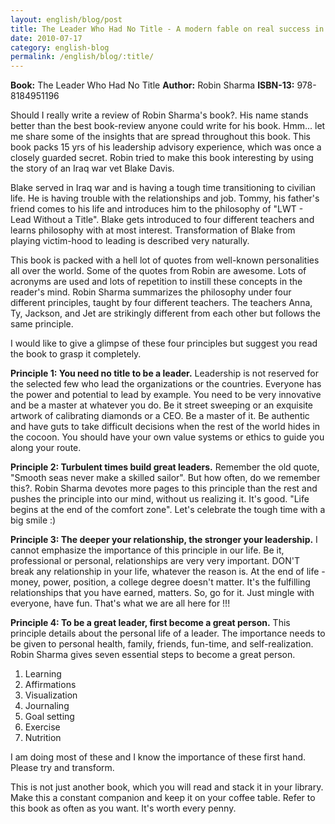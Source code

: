 ```yaml
---
layout: english/blog/post
title: The Leader Who Had No Title - A modern fable on real success in business and in life
date: 2010-07-17
category: english-blog
permalink: /english/blog/:title/
---
```


**Book:** The Leader Who Had No Title
**Author:** Robin Sharma
**ISBN-13:** 978-8184951196

Should I really write a review of Robin Sharma's book?. His name stands better than the best book-review anyone could write for his book. Hmm... let me share some of the insights that are spread throughout this book. This book packs 15 yrs of his leadership advisory experience, which was once a closely guarded secret. Robin tried to make this book interesting by using the story of an Iraq war vet Blake Davis.

Blake served in Iraq war and is having a tough time transitioning to civilian life. He is having trouble with the relationships and job. Tommy, his father's friend comes to his life and introduces him to the philosophy of "LWT - Lead Without a Title". Blake gets introduced to four different teachers and learns philosophy with at most interest. Transformation of Blake from playing victim-hood to leading is described very naturally.

This book is packed with a hell lot of quotes from well-known personalities all over the world. Some of the quotes from Robin are awesome. Lots of acronyms are used and lots of repetition to instill these concepts in the reader's mind. Robin Sharma summarizes the philosophy under four different principles, taught by four different teachers. The teachers Anna, Ty, Jackson, and Jet are strikingly different from each other but follows the same principle.

I would like to give a glimpse of these four principles but suggest you read the book to grasp it completely.

**Principle 1: You need no title to be a leader.**
Leadership is not reserved for the selected few who lead the organizations or the countries. Everyone has the power and potential to lead by example. You need to be very innovative and be a master at whatever you do. Be it street sweeping or an exquisite artwork of calibrating diamonds or a CEO. Be a master of it. Be authentic and have guts to take difficult decisions when the rest of the world hides in the cocoon. You should have your own value systems or ethics to guide you along your route.

**Principle 2: Turbulent times build great leaders.**
Remember the old quote, "Smooth seas never make a skilled sailor". But how often, do we remember this?. Robin Sharma devotes more pages to this principle than the rest and pushes the principle into our mind, without us realizing it. It's good. "Life begins at the end of the comfort zone". Let's celebrate the tough time with a big smile :)

**Principle 3: The deeper your relationship, the stronger your leadership.**
I cannot emphasize the importance of this principle in our life. Be it, professional or personal, relationships are very very important. DON'T break any relationship in your life, whatever the reason is. At the end of life - money, power, position, a college degree doesn't matter. It's the fulfilling relationships that you have earned, matters. So, go for it. Just mingle with everyone, have fun. That's what we are all here for !!!

**Principle 4: To be a great leader, first become a great person.**
This principle details about the personal life of a leader. The importance needs to be given to personal health, family, friends, fun-time, and self-realization. Robin Sharma gives seven essential steps to become a great person.

1. Learning
2. Affirmations
3. Visualization
4. Journaling
5. Goal setting
6. Exercise
7. Nutrition

I am doing most of these and I know the importance of these first hand. Please try and transform.

This is not just another book, which you will read and stack it in your library. Make this a constant companion and keep it on your coffee table. Refer to this book as often as you want. It's worth every penny.
